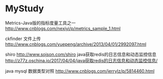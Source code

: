 # MyStudy 
Metrics-Java版的指标度量工具之一 
http://www.cnblogs.com/nexiyi/p/metrics_sample_1.html

ckfinder 文件上传
http://www.cnblogs.com/yuepeng/archive/2013/04/01/2992097.html

shiro 
http://www.sojson.com/shiro
java获取redis的日志信息和动态监控信息 
http://z77z.oschina.io/2017/04/04/java获取redis的日志信息和动态监控信息/

java mysql 数据类型对照
http://www.cnblogs.com/jerrylz/p/5814460.html

